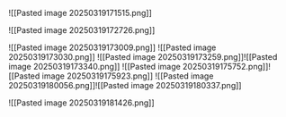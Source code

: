 ![[Pasted image 20250319171515.png]]

![[Pasted image 20250319172726.png]]

![[Pasted image 20250319173009.png]]
![[Pasted image 20250319173030.png]]
![[Pasted image 20250319173259.png]]![[Pasted image 20250319173340.png]]
![[Pasted image 20250319175752.png]]![[Pasted image 20250319175923.png]]
![[Pasted image 20250319180056.png]]![[Pasted image 20250319180337.png]]

![[Pasted image 20250319181426.png]]